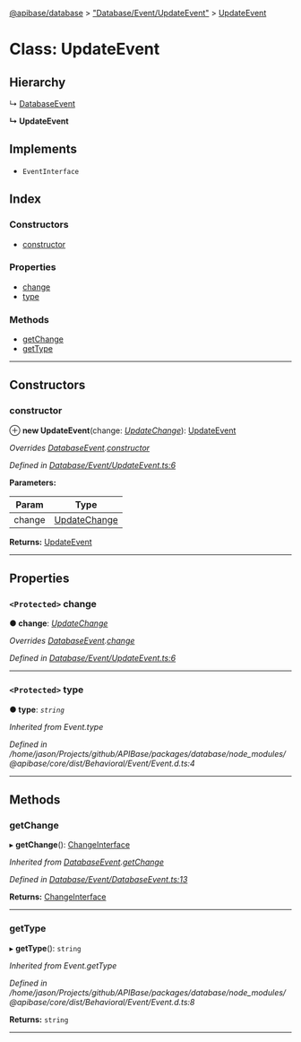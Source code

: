 [@apibase/database](../README.md) > ["Database/Event/UpdateEvent"](../modules/_database_event_updateevent_.md) > [UpdateEvent](../classes/_database_event_updateevent_.updateevent.md)

# Class: UpdateEvent

## Hierarchy

↳  [DatabaseEvent](_database_event_databaseevent_.databaseevent.md)

**↳ UpdateEvent**

## Implements

* `EventInterface`

## Index

### Constructors

* [constructor](_database_event_updateevent_.updateevent.md#constructor)

### Properties

* [change](_database_event_updateevent_.updateevent.md#change)
* [type](_database_event_updateevent_.updateevent.md#type)

### Methods

* [getChange](_database_event_updateevent_.updateevent.md#getchange)
* [getType](_database_event_updateevent_.updateevent.md#gettype)

---

## Constructors

<a id="constructor"></a>

###  constructor

⊕ **new UpdateEvent**(change: *[UpdateChange](_database_change_updatechange_.updatechange.md)*): [UpdateEvent](_database_event_updateevent_.updateevent.md)

*Overrides [DatabaseEvent](_database_event_databaseevent_.databaseevent.md).[constructor](_database_event_databaseevent_.databaseevent.md#constructor)*

*Defined in [Database/Event/UpdateEvent.ts:6](https://github.com/chapterjason/APIBase/blob/f39c9da/packages/database/src/Database/Event/UpdateEvent.ts#L6)*

**Parameters:**

| Param | Type |
| ------ | ------ |
| change | [UpdateChange](_database_change_updatechange_.updatechange.md) |

**Returns:** [UpdateEvent](_database_event_updateevent_.updateevent.md)

___

## Properties

<a id="change"></a>

### `<Protected>` change

**● change**: *[UpdateChange](_database_change_updatechange_.updatechange.md)*

*Overrides [DatabaseEvent](_database_event_databaseevent_.databaseevent.md).[change](_database_event_databaseevent_.databaseevent.md#change)*

*Defined in [Database/Event/UpdateEvent.ts:6](https://github.com/chapterjason/APIBase/blob/f39c9da/packages/database/src/Database/Event/UpdateEvent.ts#L6)*

___
<a id="type"></a>

### `<Protected>` type

**● type**: *`string`*

*Inherited from Event.type*

*Defined in /home/jason/Projects/github/APIBase/packages/database/node_modules/@apibase/core/dist/Behavioral/Event/Event.d.ts:4*

___

## Methods

<a id="getchange"></a>

###  getChange

▸ **getChange**(): [ChangeInterface](../interfaces/_database_change_changeinterface_.changeinterface.md)

*Inherited from [DatabaseEvent](_database_event_databaseevent_.databaseevent.md).[getChange](_database_event_databaseevent_.databaseevent.md#getchange)*

*Defined in [Database/Event/DatabaseEvent.ts:13](https://github.com/chapterjason/APIBase/blob/f39c9da/packages/database/src/Database/Event/DatabaseEvent.ts#L13)*

**Returns:** [ChangeInterface](../interfaces/_database_change_changeinterface_.changeinterface.md)

___
<a id="gettype"></a>

###  getType

▸ **getType**(): `string`

*Inherited from Event.getType*

*Defined in /home/jason/Projects/github/APIBase/packages/database/node_modules/@apibase/core/dist/Behavioral/Event/Event.d.ts:8*

**Returns:** `string`

___

